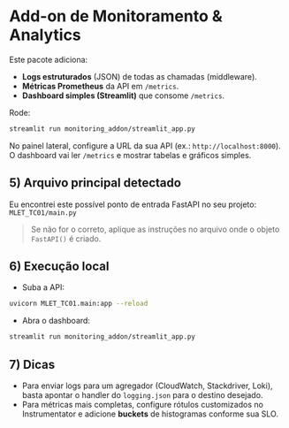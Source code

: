 
# Add-on de Monitoramento & Analytics

Este pacote adiciona:
- **Logs estruturados** (JSON) de todas as chamadas (middleware).
- **Métricas Prometheus** da API em `/metrics`.
- **Dashboard simples (Streamlit)** que consome `/metrics`.


Rode:
```bash
streamlit run monitoring_addon/streamlit_app.py
```
No painel lateral, configure a URL da sua API (ex.: `http://localhost:8000`). O dashboard vai ler `/metrics` e mostrar tabelas e gráficos simples.

## 5) Arquivo principal detectado

Eu encontrei este possível ponto de entrada FastAPI no seu projeto:
`MLET_TC01/main.py`

> Se não for o correto, aplique as instruções no arquivo onde o objeto `FastAPI()` é criado.

## 6) Execução local

- Suba a API:
```bash
uvicorn MLET_TC01.main:app --reload
```

- Abra o dashboard:
```bash
streamlit run monitoring_addon/streamlit_app.py
```

## 7) Dicas

- Para enviar logs para um agregador (CloudWatch, Stackdriver, Loki), basta apontar o handler do `logging.json` para o destino desejado.
- Para métricas mais completas, configure rótulos customizados no Instrumentator e adicione **buckets** de histogramas conforme sua SLO.

